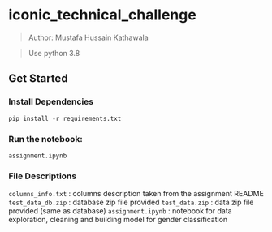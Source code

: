 # iconic_technical_challenge


>Author: Mustafa Hussain Kathawala

> Use python 3.8

## Get Started

### Install Dependencies

```
pip install -r requirements.txt
```

### Run the notebook: 

```
assignment.ipynb
```

### File Descriptions

`columns_info.txt` : columns description taken from the assignment README
`test_data_db.zip` : database zip file provided
`test_data.zip`    : data zip file provided (same as database)
`assignment.ipynb` : notebook for data exploration, cleaning and building model for gender classification

